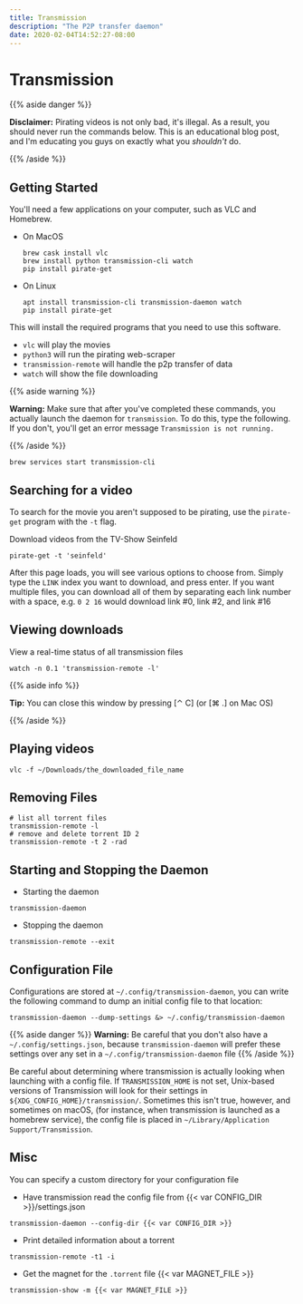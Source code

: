 ```yaml
---
title: Transmission
description: "The P2P transfer daemon"
date: 2020-02-04T14:52:27-08:00
---
```


# Transmission

{{% aside danger %}}

**Disclaimer:** Pirating videos is not only bad, it's illegal. As a result, you should never run the commands below. This is an educational blog post, and I'm educating you guys on exactly what you *shouldn't* do.

{{% /aside %}}

## Getting Started

You'll need a few applications on your computer, such as VLC and Homebrew.

* On MacOS

  ```shell script
  brew cask install vlc
  brew install python transmission-cli watch
  pip install pirate-get
  ```

* On Linux

  ```shell script
  apt install transmission-cli transmission-daemon watch
  pip install pirate-get
  ```


This will install the required programs that you need to use this software.
* `vlc` will play the movies
* `python3` will run the pirating web-scraper
* `transmission-remote` will handle the p2p transfer of data
* `watch` will show the file downloading

{{% aside warning %}}

**Warning:** Make sure that after you've completed these commands, you actually launch the daemon for `transmission`. To do this, type the following. If you don't, you'll get an error message `Transmission is not running.`

{{% /aside %}}

```shell script
brew services start transmission-cli
```

## Searching for a video

To search for the movie you aren't supposed to be pirating, use the `pirate-get` program with the `-t` flag.

Download videos from the TV-Show Seinfeld

```shell script
pirate-get -t 'seinfeld'
```

After this page loads, you will see various options to choose from. Simply type the `LINK` index you want to download, and press enter. If you want multiple files, you can download all of them by separating each link number with a space, e.g. `0 2 16` would download link \#0, link \#2, and link \#16


## Viewing downloads

View a real-time status of all transmission files

```shell script
watch -n 0.1 'transmission-remote -l'
```

{{% aside info %}}

**Tip:** You can close this window by pressing \[⌃ C\] (or \[⌘ .\] on Mac OS)

{{% /aside %}}

## Playing videos

```shell script
vlc -f ~/Downloads/the_downloaded_file_name
```

## Removing Files

```shell script
# list all torrent files
transmission-remote -l
# remove and delete torrent ID 2
transmission-remote -t 2 -rad
```

## Starting and Stopping the Daemon

* Starting the daemon

```shell script
transmission-daemon
```

* Stopping the daemon

```shell script
transmission-remote --exit
```

## Configuration File

Configurations are stored at `~/.config/transmission-daemon`, you can write the following command to dump an initial config file to that location:

```shell script
transmission-daemon --dump-settings &> ~/.config/transmission-daemon
```

{{% aside danger %}}
**Warning:** Be careful that you don't also have a `~/.config/settings.json`,
because `transmission-daemon` will prefer these settings over any set in a
`~/.config/transmission-daemon` file
{{% /aside %}}

Be careful about determining where transmission is actually looking when launching with a config file. If `TRANSMISSION_HOME` is not set, Unix-based versions of Transmission will look for their settings in `${XDG_CONFIG_HOME}/transmission/`. Sometimes this isn't true, however, and sometimes on macOS, (for instance, when transmission is launched as a homebrew service), the config file is placed in `~/Library/Application Support/Transmission`.



## Misc

You can specify a custom directory for your configuration file

* Have transmission read the config file from {{< var CONFIG_DIR >}}/settings.json

```shell script
transmission-daemon --config-dir {{< var CONFIG_DIR >}}
```

* Print detailed information about a torrent

```shell script
transmission-remote -t1 -i
```

* Get the magnet for the `.torrent` file {{< var MAGNET_FILE >}}

```shell script
transmission-show -m {{< var MAGNET_FILE >}}
```

